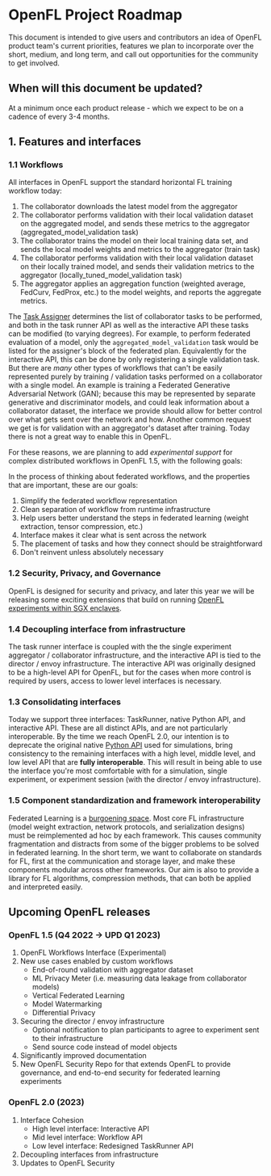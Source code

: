 # OpenFL Project Roadmap

This document is intended to give users and contributors an idea of OpenFL product team's current priorities, features we plan to incorporate over the short, medium, and long term, and call out opportunities for the community to get involved.

## When will this document be updated?
At a minimum once each product release - which we expect to be on a cadence of every 3-4 months. 

## 1. Features and interfaces

### 1.1 Workflows
All interfaces in OpenFL support the standard horizontal FL training workflow today:
1. The collaborator downloads the latest model from the aggregator
2. The collaborator performs validation with their local validation dataset on the aggregated model, and sends these metrics to the aggregator (aggregated_model_validation task)
3. The collaborator trains the model on their local training data set, and sends the local model weights and metrics to the aggregator (train task)
4. The collaborator performs validation with their local validation dataset on their locally trained model, and sends their validation metrics to the aggregator (locally_tuned_model_validation task)
5. The aggregator applies an aggregation function (weighted average, FedCurv, FedProx, etc.) to the model weights, and reports the aggregate metrics.

The [Task Assigner](https://github.com/intel/openfl/blob/develop/openfl-workspace/workspace/plan/defaults/assigner.yaml#L7-L9) determines the list of collaborator tasks to be performed, 
and both in the task runner API as well as the interactive API these tasks can be modified (to varying degrees).
For example, to perform federated evaluation of a model, only the `aggregated_model_validation` task would be listed for the assigner's block of the federated plan.
Equivalently for the interactive API, this can be done by only registering a single validation task.
But there are *many* other types of workflows that can't be easily represented purely by training / validation tasks performed on a collaborator with a single model.
An example is training a Federated Generative Adversarial Network (GAN); because this may be represented by separate generative and discriminator models, and could leak information about a collaborator dataset,
the interface we provide should allow for better control over what gets sent over the network and how. 
Another common request we get is for validation with an aggregator's dataset after training. Today there is not a great way to enable this in OpenFL. 

For these reasons, we are planning to add *experimental support* for complex distributed workflows in OpenFL 1.5, with the following goals: 

In the process of thinking about federated workflows, and the properties that are important, these are our goals:

1. Simplify the federated workflow representation
2. Clean separation of workflow from runtime infrastructure
4. Help users better understand the steps in federated learning (weight extraction, tensor compression, etc.)
5. Interface makes it clear what is sent across the network
6. The placement of tasks and how they connect should be straightforward
7. Don't reinvent unless absolutely necessary

### 1.2 Security, Privacy, and Governance
OpenFL is designed for security and privacy, and later this year we will be releasing some exciting extensions that build on running [OpenFL experiments within SGX enclaves](https://github.com/intel/openfl/blob/develop/openfl-gramine/MANUAL.md).   

### 1.4 Decoupling interface from infrastructure
The task runner interface is coupled with the the single experiment aggregator / collaborator infrastructure, and the interactive API is tied to the director / envoy infrastructure. 
The interactive API was originally designed to be a high-level API for OpenFL, but for the cases when more control is required by users, access to lower level interfaces is necessary.

### 1.3 Consolidating interfaces
Today we support three interfaces: TaskRunner, native Python API, and interactive API. These are all distinct APIs, and are not particularly interoperable.
By the time we reach OpenFL 2.0, our intention is to deprecate the original native [Python API](https://openfl.readthedocs.io/en/latest/source/workflow/running_the_federation.notebook.html) used for simulations, 
bring consistency to the remaining interfaces with a high level, middle level, and low level API that are **fully interoperable**. This will result in being able to use the interface you're most comfortable with for a simulation,
single experiment, or experiment session (with the director / envoy infrastructure).

### 1.5 Component standardization and framework interoperability

Federated Learning is a [burgoening space](https://github.com/weimingwill/awesome-federated-learning#frameworks).
Most core FL infrastructure (model weight extraction, network protocols, and serialization designs) must be reimplemented ad hoc by each framework. 
This causes community fragmentation and distracts from some of the bigger problems to be solved in federated learning. In the short term, we want to collaborate on standards for FL,
 first at the communication and storage layer, and make these components modular across other frameworks. Our aim is also to provide a library for FL algorithms, compression methods,
 that can both be applied and interpreted easily.

## Upcoming OpenFL releases

### OpenFL 1.5 (Q4 2022 -> UPD Q1 2023)
1. OpenFL Workflows Interface (Experimental)
2. New use cases enabled by custom workflows
    * End-of-round validation with aggregator dataset
    * ML Privacy Meter (i.e. measuring data leakage from collaborator models)
    * Vertical Federated Learning
    * Model Watermarking
    * Differential Privacy
3. Securing the director / envoy infrastructure
    * Optional notification to plan participants to agree to experiment sent to their infrastructure
    * Send source code instead of model objects
4. Significantly improved documentation
5. New OpenFL Security Repo for that extends OpenFL to provide governance, and end-to-end security for federated learning experiments

### OpenFL 2.0 (2023)
1. Interface Cohesion
    * High level interface: Interactive API
    * Mid level interface: Workflow API
    * Low level interface: Redesigned TaskRunner API
2. Decoupling interfaces from infrastructure
3. Updates to OpenFL Security 


